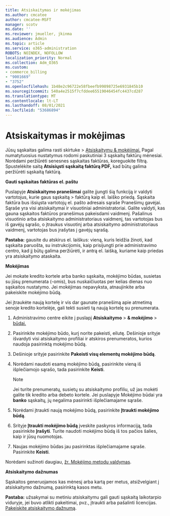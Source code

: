 ```yaml
---
title: Atsiskaitymas ir mokėjimas
ms.author: cmcatee
author: cmcatee-MSFT
manager: scotv
ms.date: ''
ms.reviewer: jmueller, jkinma
ms.audience: Admin
ms.topic: article
ms.service: o365-administration
ROBOTS: NOINDEX, NOFOLLOW
localization_priority: Normal
ms.collection: Adm_O365
ms.custom:
- commerce_billing
- "9001669"
- "3752"
ms.openlocfilehash: 1b48e2c96722e58fbeefb99898725e6931845b10
ms.sourcegitcommit: 540a4e2515f7cfddee65519046454fc4437cd287
ms.translationtype: MT
ms.contentlocale: lt-LT
ms.lasthandoff: 08/01/2021
ms.locfileid: "53686894"
---
```

# <a name="billing-and-payment"></a>Atsiskaitymas ir mokėjimas

Jūsų sąskaitas galima rasti skirtuke  >  [Atsiskaitymų & mokėjimai.](https://go.microsoft.com/fwlink/p/?linkid=848039)  Pagal numatytuosius nustatymus rodomi paskutiniai 3 sąskaitų faktūrų mėnesiai.  Norėdami peržiūrėti senesnes sąskaitas faktūras, koreguokite filtrą.  Spustelėkite saitą **Atsisiųsti sąskaitą faktūrą PDF,** kad būtų galima peržiūrėti sąskaitą faktūrą.

**Gauti sąskaitas faktūras el. paštu**

Puslapyje **Atsiskaitymo pranešimai** galite įjungti šią funkciją ir valdyti vartotojus, kurie gaus sąskaitą  >  [](https://go.microsoft.com/fwlink/p/?linkid=853212) faktūrą kaip el. laiško priedą.  Sąskaita faktūra bus išsiųsta vartotojų el. pašto adresais sąraše Pranešimų gavėjai. Sąraše yra visi atsiskaitymai ir visuotiniai administratoriai.  Galite valdyti, kas gauna sąskaitos faktūros pranešimus pakeisdami vaidmenį.  Pašalinus visuotinio arba atsiskaitymo administratoriaus vaidmenį, tas vartotojas bus iš gavėjų sąrašo, o įtraukus visuotinį arba atsiskaitymo administratoriaus vaidmenį, vartotojas bus įrašytas į gavėjų sąrašą.

**Pastaba:** gausite du atskirus el. laiškus: vieną, kuris leidžia žinoti, kad sąskaita paruošta, su instrukcijomis, kaip prisijungti prie administravimo centro, kad jį būtų galima peržiūrėti, ir antrą el. laišką, kuriame kaip priedas yra atsiskaitymo ataskaita.

**Mokėjimas**

Jei mokate kredito kortele arba banko sąskaita, mokėjimo būdas, susietas su jūsų prenumerata (-omis), bus nuskaičiuotas per kelias dienas nuo sąskaitos nustatymo. Jei mokėjimas nepavyksta, atnaujinkite arba pakeiskite mokėjimo būdą.

Jei įtraukėte naują kortelę ir vis dar gaunate pranešimą apie atmetimą senoje kredito kortelėje, gali tekti susieti tą naują kortelę su prenumerata.

1. Administravimo centre eikite į puslapį **Atsiskaitymo**  >  **& mokėjimo**  >  [būdai.](https://go.microsoft.com/fwlink/p/?linkid=2018806)

2. Pasirinkite mokėjimo būdo, kurį norite pakeisti, eilutę. Dešinioje srityje išvardyti visi atsiskaitymo profiliai ir atskiros prenumeratos, kurios naudoja pasirinktą mokėjimo būdą.

3. Dešinioje srityje pasirinkite **Pakeisti visų elementų mokėjimo būdą**.

4. Norėdami naudoti esamą mokėjimo būdą, pasirinkite vieną iš išplečiamojo sąrašo, tada pasirinkite **Keisti**.

    > [!NOTE]
    > Jei turite prenumeratų, susietų su atsiskaitymo profiliu, už jas mokėti galite tik kredito arba debeto kortele. Jei puslapyje Mokėjimo būdai yra **banko** sąskaitų, jų negalima pasirinkti išplečiamajame sąraše.

5. Norėdami įtraukti naują mokėjimo būdą, pasirinkite **Įtraukti mokėjimo būdą**.

6. Srityje **Įtraukti mokėjimo būdą** įveskite paskyros informaciją, tada pasirinkite **Įrašyti**. Turite naudoti mokėjimo būdą iš tos pačios šalies, kaip ir jūsų nuomotojas.

7. Naujas mokėjimo būdas jau pasirinktas išplečiamajame sąraše. Pasirinkite **Keisti**.

Norėdami sužinoti daugiau, [žr. Mokėjimo metodų valdymas](/microsoft-365/commerce/billing-and-payments/manage-payment-methods).

**Atsiskaitymo dažnumas**

Sąskaitos generuojamos kas mėnesį arba kartą per metus, atsižvelgiant į atsiskaitymo dažnumą, pasirinktą kasos metu.  

**Pastaba:** užsakymai su metiniu atsiskaitymu gali gauti sąskaitą laikotarpio viduryje, jei buvo atlikti pakeitimai, pvz., įtraukti arba pašalinti licencijas. [Pakeiskite atsiskaitymo dažnumą](/microsoft-365/commerce/billing-and-payments/change-payment-frequency).
